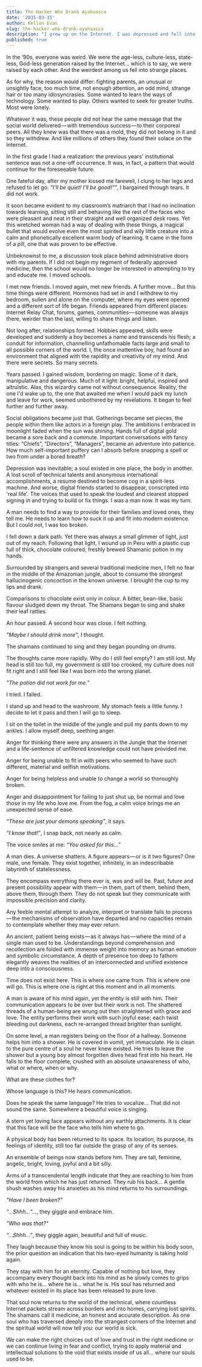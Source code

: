 ```yaml
---
title: The Hacker Who Drank Ayahuasca
date: '2015-03-15'
author: Kellen Evan
slug: the-hacker-who-drank-ayahuasca
description: "I grew up on the Internet. I was depressed and fell into some mysterious and strange places. But none came close to what I experienced in the Amazon..."
published: true
---
```


In the ‘90s, everyone was weird. We were the age-less, culture-less, state-less, God-less generation raised by the Internet… which is to say, we were raised by each other. And the weirdest among us fell into strange places.

As for why, the reason would differ: fighting parents, an unusual or unsightly face, too much time, not enough attention, an odd mind, strange hair or too many idiosyncrasies. Some wanted to learn the ways of technology. Some wanted to play. Others wanted to seek for greater truths. Most were lonely.

Whatever it was, these people did not hear the same message that the social world delivered — with tremendous success — to their corporeal peers. All they knew was that there was a mold, they did not belong in it and so they withdrew. And like millions of others they found their solace on the Internet.

In the first grade I had a realization: the previous years' institutional sentence was not a one-off occurrence. It was, in fact, a pattern that would continue for the foreseeable future.

One fateful day, after my mother kissed me farewell, I clung to her legs and refused to let go: *"I'll be quiet! I'll be good!""*, I bargained through tears. It did not work.

It soon became evident to my classroom’s matriarch that I had no inclination towards learning, sitting still and behaving like the rest of the faces who were pleasant and neat in their straight and well organized desk rows. Yet this wretched woman had a way of dealing with these things, a magical bullet that would evolve even the most spirited and wily little creature into a calm and phonetically excellent warm body of learning. It came in the form of a pill, one that was proven to be effective.

Unbeknownst to me, a discussion took place behind administrative doors with my parents. If I did not begin my regiment of federally approved medicine, then the school would no longer be interested in attempting to try and educate me. I moved schools.

I met new friends. I moved again, met new friends. A further move... But this time things were different. Hormones had set in and I withdrew to my bedroom, sullen and alone on the computer, where my eyes were opened and a different sort of life began. Friends appeared from different places: Internet Relay Chat, forums, games, communities — someone was always there, weirder than the last, willing to share things and listen.

Not long after, relationships formed. Hobbies appeared, skills were developed and suddenly a boy becomes a name and transcends his flesh; a conduit for information, channelling unfathomable facts large and small to all possible corners of the world. I, the once inattentive boy, had found an environment that aligned with the rapidity and creativity of my mind. And there were secrets. So many secrets.

Years passed. I gained wisdom, bordering on magic. Some of it dark, manipulative and dangerous. Much of it light: bright, helpful, inspired and altruistic. Alas, this wizardry came not without consequence. Reality, the one I'd wake up to, the one that awaited me when I would pack my lunch and leave for work, seemed unbothered by my revelations. It began to feel further and further away.

Social obligations became just that. Gatherings became set pieces, the people within them like actors in a foreign play. The ambitions I embraced in moonlight faded when the sun was shining. Hands full of digital gold became a sore back and a commute. Important conversations with fancy titles: “Chiefs”, “Directors”, “Managers”, became an adventure into patience. How much self-important puffery can I absorb before snapping a spell or two from under a bored breath?

Depression was inevitable; a soul existed in one place, the body in another. A lost scroll of technical talents and anonymous international accomplishments, a resume destined to become cog in a spirit-less machine. And worse, digital friends started to disappear, conscripted into 'real life'. The voices that used to speak the loudest and clearest stopped signing in and trying to build or fix things. I was a man now. It was my turn.

A man needs to find a way to provide for their families and loved ones, they tell me. He needs to learn how to suck it up and fit into modern existence. But I could not, I was too broken.

I fell down a dark path. Yet there was always a small glimmer of light, just out of my reach. Following that light, I wound up in Peru with a plastic cup full of thick, chocolate coloured, freshly brewed Shamanic potion in my hands.

Surrounded by strangers and several traditional medicine men, I felt no fear in the middle of the Amazonian jungle, about to consume the strongest hallucinogenic concoction in the known universe. I brought the cup to my lips and drank.

Comparisons to chocolate exist only in colour. A bitter, bean-like, basic flavour sludged down my throat. The Shamans began to sing and shake their leaf rattles.

An hour passed. A second hour was close. I felt nothing.

_"Maybe I should drink more"_, I thought.

The shamans continued to sing and they began pounding on drums.

The thoughts came more rapidly. Why do I still feel empty? I am still lost. My head is still too full, my government is still too crooked, my culture does not fit right and I still feel like I was born into the wrong planet.

_"The potion did not work for me."_

I tried. I failed.

I stand up and head to the washroom. My stomach feels a little funny. I decide to let it pass and then I will go to sleep.

I sit on the toilet in the middle of the jungle and pull my pants down to my ankles. I allow myself deep, seething anger.

Anger for thinking there were any answers in the Jungle that the Internet and a life-sentence of unfiltered knowledge could not have provided me.

Anger for being unable to fit in with peers who seemed to have such different, material and selfish motivations.

Anger for being helpless and unable to change a world so thoroughly broken.

Anger and disappointment for failing to just shut up, be normal and love those in my life who love me. From the fog, a calm voice brings me an unexpected sense of ease.

_“These are just your demons speaking”_, it says.

_“I know that!”_, I snap back, not nearly as calm.

The voice smiles at me: _“You asked for this…”_

A man dies. A universe shatters. A figure appears — or is it two figures? One male, one female. They exist together, infinitely, in an indescribable labyrinth of statelessness.

They encompass everything there ever is, was and will be. Past, future and present possibility appear with them — in them, part of them, behind them, above them, through them. They do not speak but they communicate with impossible precision and clarity.

Any feeble mental attempt to analyze, interpret or translate fails to process — the mechanisms of observation have departed and no capacities remain to contemplate whether they may ever return.

An ancient, patient being exists — as it always has — where the mind of a single man used to be. Understandings beyond comprehension and recollection are folded with immense weight into memory as human emotion and symbolic circumstance. A depth of presence too deep to fathom elegantly weaves the realities of an interconnected and unified existence deep into a consciousness.

Time does not exist here. This is where one came from. This is where one will go. This is where one is right at this moment and in all moments.

A man is aware of his mind again, yet the entity is still with him. Their communication appears to be over but their work is not. The shattered threads of a human-being are wrung out then straightened with grace and love. The entity performs their work with such joyful ease; each twist bleeding out darkness, each re-arranged thread brighter than sunlight.

On some level, a man registers being on the floor of a hallway. Someone helps him into a shower. He is covered in vomit, yet immaculate. He is clean to the pure centre of a soul he never knew existed. He tries to leave the shower but a young boy almost forgotten dives head first into his heart. He falls to the floor complete, crushed with an absolute unawareness of who, what or where, when or why.

What are these clothes for?

Whose language is this? He hears communication.

Does he speak the same language? He tries to vocalize… That did not sound the same. Somewhere a beautiful voice is singing.

A stern yet loving face appears without any earthly attachments. It is clear that this face will be the face who tells him where to go.

A physical body has been returned to its space. Its location, its purpose, its feelings of identity, still too far outside the grasp of any of its senses.

An ensemble of beings now stands before him. They are tall, feminine, angelic, bright, loving, joyful and a bit silly.

Arms of a transcendental length indicate that they are reaching to him from the world from which he has just returned. They rub his back… A gentle shush washes away his anxieties as his mind returns to his surroundings.

_"Have I been broken?"_

_“…Shhh…”…_, they giggle and embrace him.

_"Who was that?"_

_“…Shhh…”_, they giggle again, beautiful and full of music.

They laugh because they know his soul is going to be within his body soon, the prior question an indication that his two-eyed humanity is taking hold again.

They stay with him for an eternity. Capable of nothing but love, they accompany every thought back into his mind as he slowly comes to grips with who he is… where he is… what he is. His soul has returned and whatever existed in its place has been released to pure love.

That soul now returns to the world of the technical, where countless Internet packets stream across borders and into homes, carrying lost spirits. The shamans call it medicine, an honest and accurate description. As one soul who has traversed deeply into the strangest corners of the Internet and the spiritual world will now tell you: our world is sick.

We can make the right choices out of love and trust in the right medicine or we can continue living in fear and conflict, trying to apply material and intellectual solutions to the void that exists inside of us all… where our souls used to be.
